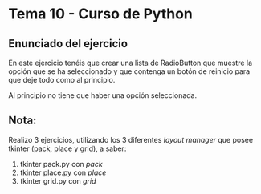# Tema 10 - Curso de Python
## Enunciado del ejercicio

En este ejercicio tenéis que crear una lista de RadioButton que muestre la opción que se ha seleccionado y que contenga un botón de reinicio para que deje todo como al principio.

Al principio no tiene que haber una opción seleccionada.

## Nota:

Realizo 3 ejercicios, utilizando los 3 diferentes _layout manager_ que posee tkinter (pack, place y grid), a saber:

1. tkinter pack.py con _pack_
2. tkinter place.py con _place_
3. tkinter grid.py con _grid_

